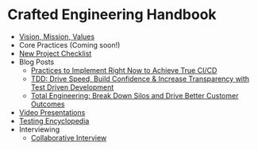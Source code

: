 # Crafted Engineering Handbook

- [Vision, Mission, Values](pages/values.md)
- Core Practices (Coming soon!)
- [New Project Checklist](pages/new_project_checklist.md)
- Blog Posts
  - [Practices to Implement Right Now to Achieve True CI/CD](https://www.crafted.solutions/blog-feeds/practices-to-implement-right-now-to-achieve-true-cicd)
  - [TDD: Drive Speed, Build Confidence & Increase Transparency with Test Driven Development](https://www.crafted.solutions/blog-feeds/drive-speed-build-confidence-and-increase-transparency-with-test-driven-development)
  - [Total Engineering: Break Down Silos and Drive Better Customer Outcomes](https://www.crafted.solutions/blog-feeds/total-engineering-break-down-silos-and-drive-better-customer-outcomes)
- [Video Presentations](https://drive.google.com/drive/folders/1h0Mfuj6HDO1BlX3XPsCspPHFue8Quk5q?usp=drive_link)
- [Testing Encyclopedia](https://github.com/craftedsolutions/testing-encyclopedia)
- Interviewing
  - [Collaborative Interview](https://docs.google.com/document/d/1v6as1zfSr87amXMmaNGVg2dp3jiVABC_xHiieOWRkro/edit)
